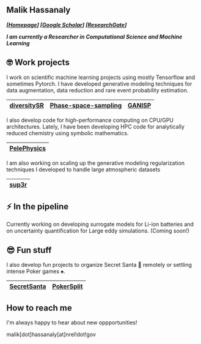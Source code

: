 ## Malik Hassanaly
_**[[Homepage](https://malihass.github.io)]  [[Google Scholar](https://scholar.google.com/citations?user=hYX902wAAAAJ&hl=en)]  [[ResearchGate](https://www.researchgate.net/profile/Malik-Hassanaly)]**_

_**I am currently a Researcher in Computational Science and Machine Learning**_ 

## <span id="nerd_face">:nerd_face:</span> Work projects

I work on scientific machine learning projects using mostly Tensorflow and sometimes Pytorch. I have developed generative modeling techniques for data augmentation, data reduction and rare event probability estimation.

|**[diversitySR](https://github.com/NREL/diversity_SR)**|**[Phase-space-sampling](https://github.com/NREL/Phase-space-sampling)**|**[GANISP](https://github.com/NREL/GANISP)**|
|:---:|:---:|:---:|

I also develop code for high-performance computing on CPU/GPU architectures. Lately, I have been developing HPC code for analytically reduced chemistry using symbolic mathematics.

|**[PelePhysics](https://github.com/AMReX-Combustion/PelePhysics)**|
|:---:|

I am also working on scaling up the generative modeling regularization techniques I developed to handle large atmospheric datasets

|**[sup3r](https://github.com/NREL/sup3r)**|
|:---:|

## <span id="zap">:zap:</span>  In the pipeline 

Currently working on developing surrogate models for Li-ion batteries and on uncertainty quantification for Large eddy simulations. (Coming soon!)

## <span id="sunglasses">:sunglasses:</span> Fun stuff

I also develop fun projects to organize Secret Santa <span id="santa">:santa:</span> remotely or settling intense Poker games <span id="spades">:spades:</span>.

|**[SecretSanta](https://github.com/malihass/SecretSanta)**|**[PokerSplit](https://github.com/malihass/PokerSplit)**|
|:---:|:---:|

## How to reach me

I'm always happy to hear about new oppportunities!

malik[dot]hassanaly[at]nrel!dot!gov

